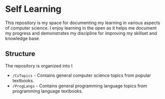 # Self Learning

This repository is my space for documenting my learning in various aspects of computer science. I enjoy learning in the open as it helps me document my progress and demonstrates my discipline for improving my skillset and knowledge base.

## Structure
The repository is organized into l
- `/CsTopics` - Contains general computer science topics from popular textbooks. 
- `/ProgLangs` - Contains general programming language topics from programming language textbooks. 

